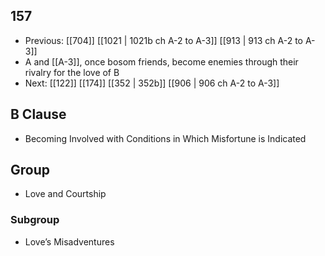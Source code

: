 ## 157
- Previous: [[704]] [[1021 | 1021b ch A-2 to A-3]] [[913 | 913 ch A-2 to A-3]] 
- A and [[A-3]], once bosom friends, become enemies through their rivalry for the love of B
- Next: [[122]] [[174]] [[352 | 352b]] [[906 | 906 ch A-2 to A-3]] 

## B Clause
- Becoming Involved with Conditions in Which Misfortune is Indicated

## Group
- Love and Courtship

### Subgroup
- Love’s Misadventures

